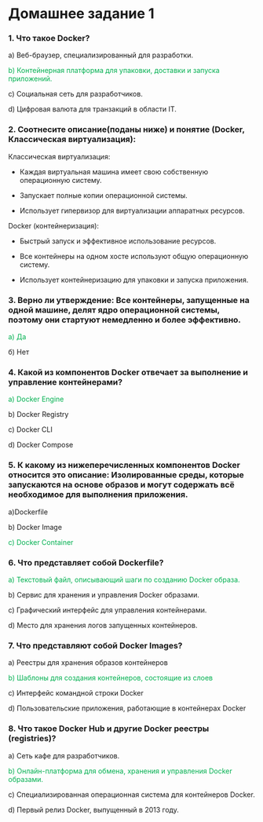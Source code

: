 # Домашнее задание 1



### 1. Что такое Docker?
    
a) Веб-браузер, специализированный для разработки.

<font color="#00b050">b) Контейнерная платформа для упаковки, доставки и запуска приложений.</font>

c) Социальная сеть для разработчиков.

d) Цифровая валюта для транзакций в области IT.

  
### 2. Соотнесите описание(поданы ниже) и понятие (Docker, Классическая виртуализация):
    
Классическая виртуализация:

- Каждая виртуальная машина имеет свою собственную операционную систему.

- Запускает полные копии операционной системы.

- Использует гипервизор для виртуализации аппаратных ресурсов.

Docker (контейнеризация):

- Быстрый запуск и эффективное использование ресурсов.

- Все контейнеры на одном хосте используют общую операционную систему.

- Использует контейнеризацию для упаковки и запуска приложения.


### 3. Верно ли утверждение: Все контейнеры, запущенные на одной машине, делят ядро операционной системы, поэтому они стартуют немедленно и более эффективно.
    
<font color="#00b050">а) Да</font>

б) Нет


### 4. Какой из компонентов Docker отвечает за выполнение и управление контейнерами?
    
<font color="#00b050">a) Docker Engine</font>

b) Docker Registry

c) Docker CLI

d) Docker Compose


### 5. К какому из нижеперечисленных компонентов Docker относится это описание: Изолированные среды, которые запускаются на основе образов и могут содержать всё необходимое для выполнения приложения.

a)Dockerfile

b) Docker Image

<font color="#00b050">c) Docker Container</font>


### 6. Что представляет собой Dockerfile?
 
<font color="#00b050">a) Текстовый файл, описывающий шаги по созданию Docker образа.</font>

b) Сервис для хранения и управления Docker образами.

c) Графический интерфейс для управления контейнерами.

d) Место для хранения логов запущенных контейнеров.


### 7. Что представляют собой Docker Images?

a) Реестры для хранения образов контейнеров

<font color="#00b050">b) Шаблоны для создания контейнеров, состоящие из слоев</font>

c) Интерфейс командной строки Docker

d) Пользовательские приложения, работающие в контейнерах Docker


### 8. Что такое Docker Hub и другие Docker реестры (registries)?

a) Сеть кафе для разработчиков.

<font color="#00b050">b) Онлайн-платформа для обмена, хранения и управления Docker образами.</font>

c) Специализированная операционная система для контейнеров Docker.

d) Первый релиз Docker, выпущенный в 2013 году.


